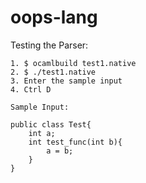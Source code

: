 # oops-lang

Testing the Parser:

    1. $ ocamlbuild test1.native
    2. $ ./test1.native
    3. Enter the sample input
    4. Ctrl D 

    Sample Input:

    public class Test{
        int a;
        int test_func(int b){
            a = b;
        }
    }
